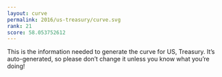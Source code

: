 ```yaml
---
layout: curve
permalink: 2016/us-treasury/curve.svg
rank: 21
score: 58.053752612
---
```


This is the information needed to generate the curve for US, Treasury. It’s
auto-generated, so please don’t change it unless you know what you’re
doing!
